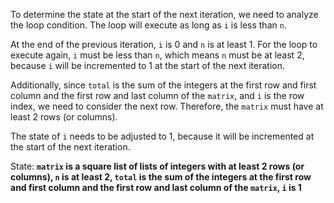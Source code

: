 To determine the state at the start of the next iteration, we need to analyze the loop condition. The loop will execute as long as `i` is less than `n`. 

At the end of the previous iteration, `i` is 0 and `n` is at least 1. For the loop to execute again, `i` must be less than `n`, which means `n` must be at least 2, because `i` will be incremented to 1 at the start of the next iteration.

Additionally, since `total` is the sum of the integers at the first row and first column and the first row and last column of the `matrix`, and `i` is the row index, we need to consider the next row. Therefore, the `matrix` must have at least 2 rows (or columns).

The state of `i` needs to be adjusted to 1, because it will be incremented at the start of the next iteration.

State: **`matrix` is a square list of lists of integers with at least 2 rows (or columns), `n` is at least 2, `total` is the sum of the integers at the first row and first column and the first row and last column of the `matrix`, `i` is 1**